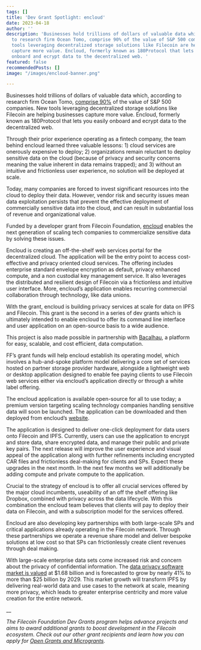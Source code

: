 ```yaml
---
tags: []
title: 'Dev Grant Spotlight: encloud'
date: 2023-04-18
author: ''
description: 'Businesses hold trillions of dollars of valuable data which, according
  to research firm Ocean Tomo, comprise 90% of the value of S&P 500 companies. New
  tools leveraging decentralized storage solutions like Filecoin are helping businesses
  capture more value. Encloud, formerly known as 180Protocol that lets you easily
  onboard and ecrypt data to the decentralized web. '
featured: false
recommendedPosts: []
image: "/images/encloud-banner.png"

---
```

Businesses hold trillions of dollars of valuable data which, according to research firm Ocean Tomo, [comprise 90%](https://www.oceantomo.com/intangible-asset-market-value-study/) of the value of S&P 500 companies. New tools leveraging decentralized storage solutions like Filecoin are helping businesses capture more value. Encloud, formerly known as 180Protocol that lets you easily onboard and ecrypt data to the decentralized web.

Through their prior experience operating as a fintech company, the team behind encloud learned three valuable lessons: 1) cloud services are onerously expensive to deploy; 2) organizations remain reluctant to deploy sensitive data on the cloud (because of privacy and security concerns meaning the value inherent in data remains trapped); and 3) without an intuitive and frictionless user experience, no solution will be deployed at scale.

Today, many companies are forced to invest significant resources into the cloud to deploy their data. However, vendor risk and security issues mean data exploitation persists that prevent the effective deployment of commercially sensitive data into the cloud, and can result in substantial loss of revenue and organizational value.

Funded by a developer grant from Filecoin Foundation, [encloud](http://encloud.tech/) enables the next generation of scaling tech companies to commercialize sensitive data by solving these issues.

Encloud is creating an off-the-shelf web services portal for the decentralized cloud. The application will be the entry point to access cost-effective and privacy oriented cloud services. The offering includes enterprise standard envelope encryption as default, privacy enhanced compute, and a non custodial key management service. It also leverages the distributed and resilient design of Filecoin via a frictionless and intuitive user interface. More, encloud’s application enables recurring commercial collaboration through technology, like data unions.

With the grant, encloud is building privacy services at scale for data on IPFS and Filecoin. This grant is the second in a series of dev grants which is ultimately intended to enable encloud to offer its command line interface and user application on an open-source basis to a wide audience.

This project is also made possible in partnership with [Bacalhau](https://www.bacalhau.org/), a platform for easy, scalable, and cost efficient, data computation.

FF’s grant funds will help encloud establish its operating model, which involves a hub-and-spoke platform model delivering a core set of services hosted on partner storage provider hardware, alongside a lightweight web or desktop application designed to enable fee paying clients to use Filecoin web services either via encloud’s application directly or through a white label offering.

The encloud application is available open-source for all to use today; a premium version targeting scaling technology companies handling sensitive data will soon be launched. The application can be downloaded and then deployed from encloud’s [website](http://www.encloud.tech/).

The application is designed to deliver one-click deployment for data users onto Filecoin and IPFS. Currently, users can use the application to encrypt and store data, share encrypted data, and manage their public and private key pairs. The next release will improve the user experience and visual appeal of the application along with further refinements including encrypted CAR files and frictionless deal-making for clients and SPs. Expect these upgrades in the next month. In the next few months we will additionally be adding compute and private compute to the application.

Crucial to the strategy of encloud is to offer all crucial services offered by the major cloud incumbents, useability of an off the shelf offering like Dropbox, combined with privacy across the data lifecycle. With this combination the encloud team believes that clients will pay to deploy their data on Filecoin, and with a subscription model for the services offered.

Encloud are also developing key partnerships with both large-scale SPs and critical applications already operating in the Filecoin network. Through these partnerships we operate a revenue share model and deliver bespoke solutions at low cost so that SPs can frictionlessly create client revenues through deal making.

With large-scale enterprise data sets come increased risk and concern about the privacy of confidential information. The [data privacy software market is valued](https://www.fortunebusinessinsights.com/data-privacy-software-market-105420) at $1.68 billion and is forecasted to grow by nearly 41% to more than $25 billion by 2029. This market growth will transform IPFS by delivering real-world data and use cases to the network at scale, meaning more privacy, which leads to greater enterprise centricity and more value creation for the entire network.

__

_The Filecoin Foundation Dev Grants program helps advance projects and aims to award additional grants to boost development in the Filecoin ecosystem. Check out our other grant recipients and learn how you can apply for_ [_Open Grants and Microgrants_](https://fil.org/grants)_._